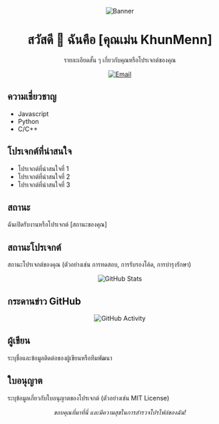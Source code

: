 <!-- แบนเนอร์ -->
<p align="center">
  <img src="https://your-image-url" alt="Banner" />
</p>

<!-- ชื่อโปรไฟล์ -->
<h1 align="center">สวัสดี 👋 ฉันคือ [คุณเม่น KhunMenn]</h1>

<!-- คำอธิบาย -->
<p align="center">รายละเอียดสั้น ๆ เกี่ยวกับคุณหรือโปรเจกต์ของคุณ</p>

<!-- ติดต่อ -->
<p align="center">
  <a href="mailto:emugametest@gmail.com"><img src="https://img.shields.io/badge/Email-%23EA4335.svg?&style=for-the-badge&logo=Gmail&logoColor=white" alt="Email"></a>
</p>

<!-- ความเชี่ยวชาญ -->
<h2>ความเชี่ยวชาญ</h2>

<ul>
  <li>Javascript</li>
  <li>Python</li>
  <li>C/C++</li>
</ul>

<!-- โปรเจกต์ที่น่าสนใจ -->
<h2>โปรเจกต์ที่น่าสนใจ</h2>

<ul>
  <li>โปรเจกต์ที่น่าสนใจที่ 1</li>
  <li>โปรเจกต์ที่น่าสนใจที่ 2</li>
  <li>โปรเจกต์ที่น่าสนใจที่ 3</li>
</ul>

<!-- สถานะ -->
<h2>สถานะ</h2>

<p>ฉันเปิดรับงานหรือโปรเจกต์ [สถานะของคุณ]</p>

<!-- สถานะโปรเจกต์ -->
<h2>สถานะโปรเจกต์</h2>

<p>สถานะโปรเจกต์ของคุณ (ตัวอย่างเช่น การทดสอบ, การรับรองโค้ด, การบำรุงรักษา)</p>

<!-- การวิเคราะห์ข้อมูลโปรไฟล์ -->
<p align="center">
  <img src="https://github-readme-stats.vercel.app/api?username=your-username&show_icons=true&count_private=true&theme=radical" alt="GitHub Stats" />
</p>

<!-- กระดานข่าว GitHub -->
<h2>กระดานข่าว GitHub</h2>

<p align="center">
  <img src="https://activity-graph.herokuapp.com/graph?username=your-username&bg_color=FFFFFF&color=000000&line=000000&point=00FF00" alt="GitHub Activity" />
</p>

<!-- ผู้เขียน -->
<h2>ผู้เขียน</h2>

<p>ระบุชื่อและข้อมูลติดต่อของผู้เขียนหรือทีมพัฒนา</p>

<!-- ใบอนุญาต -->
<h2>ใบอนุญาต</h2>

<p>ระบุข้อมูลเกี่ยวกับใบอนุญาตของโปรเจกต์ (ตัวอย่างเช่น MIT License)</p>

<!-- อธิบายเพิ่มเติม -->
<p align="center">
  <em>ขอบคุณที่มาที่นี่ และมีความสุขในการสำรวจโปรไฟล์ของฉัน!</em>
</p>

<!---
khunmenn/khunmenn is a ✨ special ✨ repository because its `README.md` (this file) appears on your GitHub profile.
You can click the Preview link to take a look at your changes.
--->
